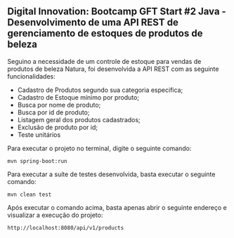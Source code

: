 <h2>Digital Innovation: Bootcamp GFT Start #2 Java - Desenvolvimento de uma API REST de gerenciamento de estoques de produtos de beleza</h2>

Seguino a necessidade de um controle de estoque para vendas de produtos de beleza Natura, foi desenvolvida a API REST com as seguinte funcionalidades:

* Cadastro de Produtos segundo sua categoria especifica; 
* Cadastro de Estoque mínimo por produto;
* Busca por nome de produto;
* Busca por id de produto; 
* Listagem geral dos produtos cadastrados;
* Exclusão de produto por id;
* Teste unitários

Para executar o projeto no terminal, digite o seguinte comando:

```shell script
mvn spring-boot:run 
```

Para executar a suíte de testes desenvolvida, basta executar o seguinte comando:

```shell script
mvn clean test
```

Após executar o comando acima, basta apenas abrir o seguinte endereço e visualizar a execução do projeto:

```
http://localhost:8080/api/v1/products
```



